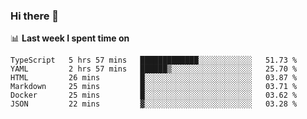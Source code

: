 ### Hi there 👋

<!--
**DBvc/DBvc** is a ✨ _special_ ✨ repository because its `README.md` (this file) appears on your GitHub profile.

Here are some ideas to get you started:

- 🔭 I’m currently working on ...
- 🌱 I’m currently learning ...
- 👯 I’m looking to collaborate on ...
- 🤔 I’m looking for help with ...
- 💬 Ask me about ...
- 📫 How to reach me: ...
- 😄 Pronouns: ...
- ⚡ Fun fact: ...
-->

📊 **Last week I spent time on**
<!--START_SECTION:waka-->

```text
TypeScript   5 hrs 57 mins   █████████████░░░░░░░░░░░░   51.73 %
YAML         2 hrs 57 mins   ██████▒░░░░░░░░░░░░░░░░░░   25.70 %
HTML         26 mins         █░░░░░░░░░░░░░░░░░░░░░░░░   03.87 %
Markdown     25 mins         █░░░░░░░░░░░░░░░░░░░░░░░░   03.71 %
Docker       25 mins         █░░░░░░░░░░░░░░░░░░░░░░░░   03.62 %
JSON         22 mins         ▓░░░░░░░░░░░░░░░░░░░░░░░░   03.28 %
```

<!--END_SECTION:waka-->
